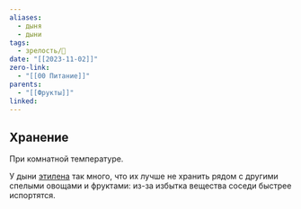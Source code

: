 ```yaml
---
aliases:
  - дыня
  - дыни
tags:
  - зрелость/🌱
date: "[[2023-11-02]]"
zero-link:
  - "[[00 Питание]]"
parents:
  - "[[Фрукты]]"
linked:
---
```

## Хранение
При комнатной температуре.

У дыни [этилена](Этилен.md) так много, что их лучше не хранить рядом с другими спелыми овощами и фруктами: из-за избытка вещества соседи быстрее испортятся.
